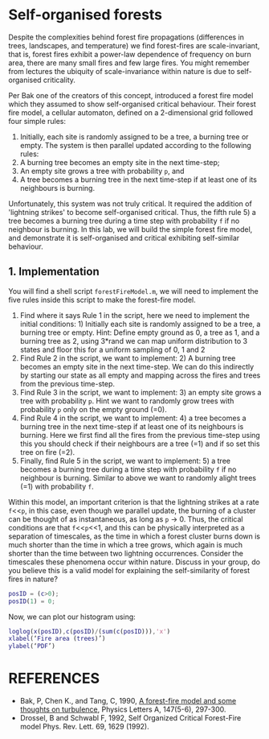 # Self-organised forests

Despite the complexities behind forest fire propagations (differences in trees, landscapes, and temperature) we find forest-fires are scale-invariant, that is, forest fires exhibit a power-law dependence of frequency on burn area, there are many small fires and few large fires.
You might remember from lectures the ubiquity of scale-invariance within nature is due to self-organised criticality.

Per Bak one of the creators of this concept, introduced a forest fire model which they assumed to show self-organised critical behaviour.
Their forest fire model, a cellular automaton, defined on a 2-dimensional grid followed four simple rules:
1. Initially, each site is randomly assigned to be a tree, a burning tree or empty.
The system is then parallel updated according to the following rules:
2. A burning tree becomes an empty site in the next time-step;
3. An empty site grows a tree with probability `p`, and
4. A tree becomes a burning tree in the next time-step if at least one of its neighbours is burning.

Unfortunately, this system was not truly critical.
It required the addition of 'lightning strikes' to become self-organised critical.
Thus, the fifth rule 5) a tree becomes a burning tree during a time step with probability `f` if no neighbour is burning.
In this lab, we will build the simple forest fire model, and demonstrate it is self-organised and critical exhibiting self-similar behaviour.

## 1. Implementation

You will find a shell script `forestFireModel.m`, we will need to implement the five rules inside this script to make the forest-fire model.

1.	Find where it says Rule 1 in the script, here we need to implement the initial conditions: 1) Initially each site is randomly assigned to be a tree, a burning tree or empty.
Hint: Define empty ground as 0, a tree as 1, and a burning tree as 2, using 3*rand we can map uniform distribution to 3 states and floor this for a uniform sampling of 0, 1 and 2
2.	Find Rule 2 in the script, we want to implement: 2) A burning tree becomes an empty site in the next time-step.
We can do this indirectly by starting our state as all empty and mapping across the fires and trees from the previous time-step.
3.	Find Rule 3 in the script, we want to implement: 3) an empty site grows a tree with probability `p`. Hint we want to randomly grow trees with probability `p` only on the empty ground (=0).
4.	Find Rule 4 in the script, we want to implement: 4) a tree becomes a burning tree in the next time-step if at least one of its neighbours is burning.
Here we first find all the fires from the previous time-step using this you should check if their neighbours are a tree (=1) and if so set this tree on fire (=2).
5.	Finally, find Rule 5 in the script, we want to implement: 5) a tree becomes a burning tree during a time step with probability `f` if no neighbour is burning.
Similar to above we want to randomly alight trees (=1) with probability `f`.

Within this model, an important criterion is that the lightning strikes at a rate `f`<<`p`, in this case, even though we parallel update, the burning of a cluster can be thought of as instantaneous, as long as `p` -> 0.
Thus, the critical conditions are that `f`<<`p`<<1, and this can be physically interpreted as a separation of timescales, as the time in which a forest cluster burns down is much shorter than the time in which a tree grows, which again is much shorter than the time between two lightning occurrences.
Consider the timescales these phenomena occur within nature.
Discuss in your group, do you believe this is a valid model for explaining the self-similarity of forest fires in nature?

```matlab
posID = (c>0);
posID(1) = 0;
```

Now, we can plot our histogram using:
```matlab
loglog(x(posID),c(posID)/(sum(c(posID))),'x')
xlabel(‘Fire area (trees)’)
ylabel(‘PDF’)
```


# REFERENCES

* Bak, P, Chen K., and Tang, C, 1990, [A forest-fire model and some thoughts on turbulence](https://www.sciencedirect.com/science/article/pii/037596019090451S), Physics Letters A, 147(5-6), 297-300.
* Drossel, B and Schwabl F, 1992, Self Organized Critical Forest-Fire model
Phys. Rev. Lett. 69, 1629 (1992).
